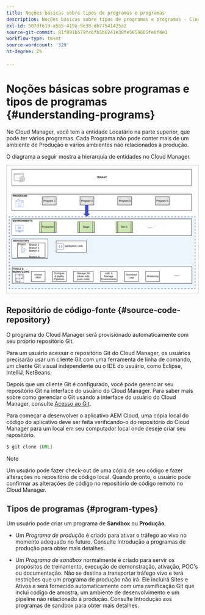```yaml
---
title: Noções básicas sobre tipos de programas e programas
description: Noções básicas sobre tipos de programas e programas - Cloud Services
exl-id: 507df619-a5b5-419a-9e38-db77541425a2
source-git-commit: 81f891b579fc6fb5b6241e38fe5859605fe6f4e1
workflow-type: tm+mt
source-wordcount: '329'
ht-degree: 2%

---
```


# Noções básicas sobre programas e tipos de programas {#understanding-programs}

No Cloud Manager, você tem a entidade Locatário na parte superior, que pode ter vários programas. Cada Programa não pode conter mais de um ambiente de Produção e vários ambientes não relacionados à produção.

O diagrama a seguir mostra a hierarquia de entidades no Cloud Manager.

![imagem](assets/program-types1.png)

## Repositório de código-fonte {#source-code-repository}

O programa do Cloud Manager será provisionado automaticamente com seu próprio repositório Git.

Para um usuário acessar o repositório Git do Cloud Manager, os usuários precisarão usar um cliente Git com uma ferramenta de linha de comando, um cliente Git visual independente ou o IDE do usuário, como Eclipse, IntelliJ, NetBeans.

Depois que um cliente Git é configurado, você pode gerenciar seu repositório Git na interface do usuário do Cloud Manager. Para saber mais sobre como gerenciar o Git usando a interface do usuário do Cloud Manager, consulte [Acesso ao Git](/help/implementing/cloud-manager/accessing-repos.md).

Para começar a desenvolver o aplicativo AEM Cloud, uma cópia local do código do aplicativo deve ser feita verificando-o do repositório do Cloud Manager para um local em seu computador local onde deseje criar seu repositório.

```java
$ git clone {URL}
```

>[!NOTE]
>Um usuário pode fazer check-out de uma cópia de seu código e fazer alterações no repositório de código local. Quando pronto, o usuário pode confirmar as alterações de código no repositório de código remoto no Cloud Manager.

## Tipos de programas {#program-types}

Um usuário pode criar um programa de **Sandbox** ou **Produção**.

* Um *Programa de produção* é criado para ativar o tráfego ao vivo no momento adequado no futuro.
Consulte Introdução a programas de produção para obter mais detalhes.


* Um *Programa de sandbox* normalmente é criado para servir os propósitos de treinamento, execução de demonstração, ativação, POC&#39;s ou documentação. Não se destina a transportar tráfego vivo e terá restrições que um programa de produção não irá. Ele incluirá Sites e Ativos e será fornecido automaticamente com uma ramificação Git que inclui código de amostra, um ambiente de desenvolvimento e um pipeline não relacionado à produção.
Consulte Introdução aos programas de sandbox para obter mais detalhes.

